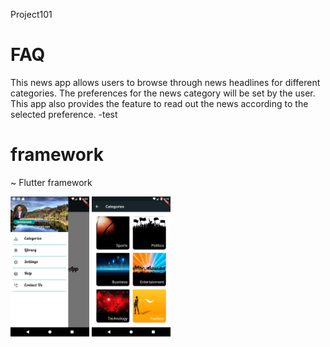 Project101

# FAQ
This news app allows users to browse through news headlines for different categories. The preferences for the news category will be set by the user. This app also provides the feature to read out the news according to the selected preference.
-test
# framework
~ Flutter framework

<img src="images/ss.png" width="25%"/>
<img src="images/Screenshot_categories.png" width="25%"/>
